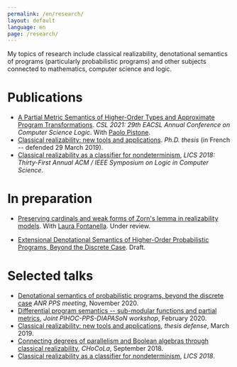 ```yaml
---
permalink: /en/research/
layout: default
language: en
page: /research/
---
```


My topics of research include classical realizability, denotational semantics of programs (particularly probabilistic programs) and other subjects connected to mathematics, computer science and logic.

Publications
============

* [A Partial Metric Semantics of Higher-Order Types and Approximate Program Transformations](https://hal.archives-ouvertes.fr/hal-03009790). *CSL 2021: 29th EACSL Annual Conference on Computer Science Logic*. With [Paolo Pistone](http://logica.uniroma3.it/pistone/).
* [Classical realizability: new tools and applications](/docs/these.pdf). *Ph.D. thesis* (in French -- defended 29 March 2019).
* [Classical realizability as a classifier for nondeterminism](/docs/geoffroy-2018-classical-realizability-classifier-for-nondeterminism.pdf), *LICS 2018: Thirty-First Annual ACM / IEEE Symposium on Logic in Computer Science*.

In preparation
==============

* [Preserving cardinals and weak forms of Zorn's lemma in realizability models](/docs/fontanella-geoffroy-2020-preserving-cardinals-and-weak-zorn-in-classical-realizability.pdf). With [Laura Fontanella](https://www.i2m.univ-amu.fr/perso/laura.fontanella/). Under review.

* [Extensional Denotational Semantics of Higher-Order Probabilistic Programs, Beyond the Discrete Case](/docs/geoffroy-2021-convex-qbs.pdf). Draft.

Selected talks
==============

* [Denotational semantics of probabilistic programs, beyond the discrete case](/docs/slides-geoffroy-reunion-pps-11-20.pdf) *ANR PPS meeting*, November 2020.
* [Differential program semantics -- sub-modular functions and partial metrics](/docs/slides-geoffroy-pihoc-02-20.pdf), *Joint PIHOC-PPS-DIAPASoN workshop*, February 2020.
* [Classical realizability: new tools and applications](/docs/slides-geoffroy-thesis.pdf), *thesis defense*, March 2019.
* [Connecting degrees of parallelism and Boolean algebras through classical realizability](/docs/slides-geoffroy-chocola-09-2018.pdf), *CHoCoLa*, September 2018.
* [Classical realizability as a classifier for nondeterminism](/docs/slides-geoffroy-2018-classical-realizability-classifier-for-nondeterminism.pdf), *LICS 2018*.
